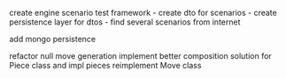 
create engine scenario test framework
    - create dto for scenarios
    - create persistence layer for dtos
    - find several scenarios from internet
    
add mongo persistence

refactor null move generation
implement better composition solution for Piece class and impl pieces
reimplement Move class